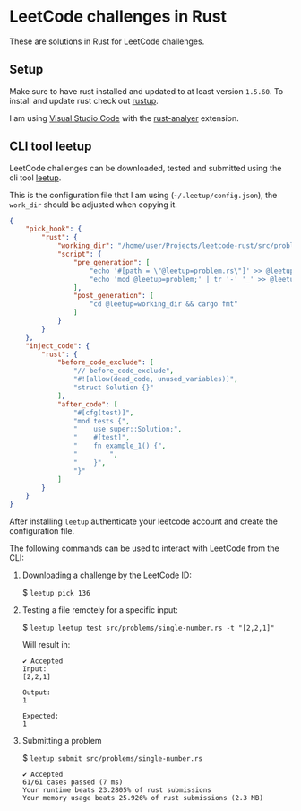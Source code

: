 # LeetCode challenges in Rust

These are solutions in Rust for LeetCode challenges. 

## Setup
Make sure to have rust installed and updated to at least version `1.5.60`. To install and update rust check out [rustup](https://rustup.rs/).

I am using [Visual Studio Code](https://code.visualstudio.com/) with the [rust-analyer](https://marketplace.visualstudio.com/items?itemName=matklad.rust-analyzer&ssr=true) extension.

## CLI tool leetup 
LeetCode challenges can be downloaded, tested and submitted using the cli tool [leetup](https://github.com/dragfire/leetup).

This is the configuration file that I am using (`~/.leetup/config.json`), the `work_dir` should be adjusted when copying it.
```json
{
    "pick_hook": {
        "rust": {
            "working_dir": "/home/user/Projects/leetcode-rust/src/problems",
            "script": {
                "pre_generation": [
                    "echo '#[path = \"@leetup=problem.rs\"]' >> @leetup=working_dir/mod.rs",
                    "echo 'mod @leetup=problem;' | tr '-' '_' >> @leetup=working_dir/mod.rs"
                ],
                "post_generation": [
                    "cd @leetup=working_dir && cargo fmt"
                ]
            }
        }
    },
    "inject_code": {
        "rust": {
            "before_code_exclude": [
                "// before_code_exclude",
                "#![allow(dead_code, unused_variables)]",
                "struct Solution {}"
            ],
            "after_code": [
                "#[cfg(test)]",
                "mod tests {",
                "    use super::Solution;",
                "    #[test]",
                "    fn example_1() {",
                "        ",
                "    }",
                "}"
            ]
        }
    }
}
```

After installing `leetup` authenticate your leetcode account and create the configuration file.

The following commands can be used to interact with LeetCode from the CLI:

1. Downloading a challenge by the LeetCode ID: 
   
   $ `leetup pick 136`

2. Testing a file remotely for a specific input: 
   
   $ `leetup leetup test src/problems/single-number.rs -t "[2,2,1]"`

   Will result in:
    ```
    ✔ Accepted
    Input:
    [2,2,1]

    Output:
    1

    Expected:
    1
    ```

3. Submitting a problem

    $ `leetup submit src/problems/single-number.rs`

    ```
    ✔ Accepted
    61/61 cases passed (7 ms)
    Your runtime beats 23.2805% of rust submissions
    Your memory usage beats 25.926% of rust submissions (2.3 MB)
    ```